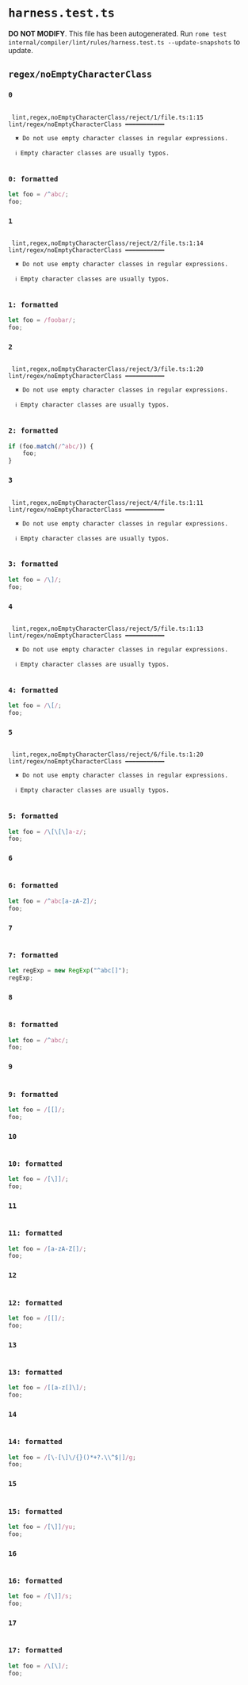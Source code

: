 # `harness.test.ts`

**DO NOT MODIFY**. This file has been autogenerated. Run `rome test internal/compiler/lint/rules/harness.test.ts --update-snapshots` to update.

## `regex/noEmptyCharacterClass`

### `0`

```

 lint,regex,noEmptyCharacterClass/reject/1/file.ts:1:15 lint/regex/noEmptyCharacterClass ━━━━━━━━━━━

  ✖ Do not use empty character classes in regular expressions.

  ℹ Empty character classes are usually typos.


```

### `0: formatted`

```ts
let foo = /^abc/;
foo;

```

### `1`

```

 lint,regex,noEmptyCharacterClass/reject/2/file.ts:1:14 lint/regex/noEmptyCharacterClass ━━━━━━━━━━━

  ✖ Do not use empty character classes in regular expressions.

  ℹ Empty character classes are usually typos.


```

### `1: formatted`

```ts
let foo = /foobar/;
foo;

```

### `2`

```

 lint,regex,noEmptyCharacterClass/reject/3/file.ts:1:20 lint/regex/noEmptyCharacterClass ━━━━━━━━━━━

  ✖ Do not use empty character classes in regular expressions.

  ℹ Empty character classes are usually typos.


```

### `2: formatted`

```ts
if (foo.match(/^abc/)) {
	foo;
}

```

### `3`

```

 lint,regex,noEmptyCharacterClass/reject/4/file.ts:1:11 lint/regex/noEmptyCharacterClass ━━━━━━━━━━━

  ✖ Do not use empty character classes in regular expressions.

  ℹ Empty character classes are usually typos.


```

### `3: formatted`

```ts
let foo = /\]/;
foo;

```

### `4`

```

 lint,regex,noEmptyCharacterClass/reject/5/file.ts:1:13 lint/regex/noEmptyCharacterClass ━━━━━━━━━━━

  ✖ Do not use empty character classes in regular expressions.

  ℹ Empty character classes are usually typos.


```

### `4: formatted`

```ts
let foo = /\[/;
foo;

```

### `5`

```

 lint,regex,noEmptyCharacterClass/reject/6/file.ts:1:20 lint/regex/noEmptyCharacterClass ━━━━━━━━━━━

  ✖ Do not use empty character classes in regular expressions.

  ℹ Empty character classes are usually typos.


```

### `5: formatted`

```ts
let foo = /\[\[\]a-z/;
foo;

```

### `6`

```

```

### `6: formatted`

```ts
let foo = /^abc[a-zA-Z]/;
foo;

```

### `7`

```

```

### `7: formatted`

```ts
let regExp = new RegExp("^abc[]");
regExp;

```

### `8`

```

```

### `8: formatted`

```ts
let foo = /^abc/;
foo;

```

### `9`

```

```

### `9: formatted`

```ts
let foo = /[[]/;
foo;

```

### `10`

```

```

### `10: formatted`

```ts
let foo = /[\]]/;
foo;

```

### `11`

```

```

### `11: formatted`

```ts
let foo = /[a-zA-Z[]/;
foo;

```

### `12`

```

```

### `12: formatted`

```ts
let foo = /[[]/;
foo;

```

### `13`

```

```

### `13: formatted`

```ts
let foo = /[[a-z[]\]/;
foo;

```

### `14`

```

```

### `14: formatted`

```ts
let foo = /[\-[\]\/{}()*+?.\\^$|]/g;
foo;

```

### `15`

```

```

### `15: formatted`

```ts
let foo = /[\]]/yu;
foo;

```

### `16`

```

```

### `16: formatted`

```ts
let foo = /[\]]/s;
foo;

```

### `17`

```

```

### `17: formatted`

```ts
let foo = /\[\]/;
foo;

```
